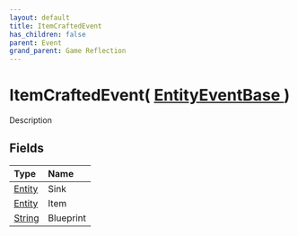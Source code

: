 ```yaml
---
layout: default
title: ItemCraftedEvent
has_children: false
parent: Event
grand_parent: Game Reflection
---
```

# ItemCraftedEvent( [ EntityEventBase ](/docs/game-reflection/events/entity_event_base) )
Description 

## Fields

| Type | Name |
|:-------------|:--------------|
| [Entity](/docs/game-reflection/classes/entity) | Sink |
| [Entity](/docs/game-reflection/classes/entity) | Item |
| [String](/docs/game-reflection/components/string) | Blueprint |

